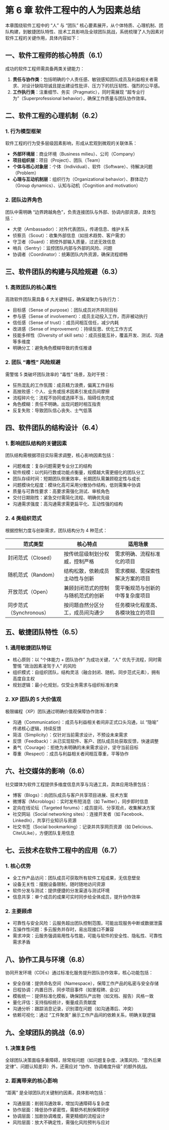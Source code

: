 # 第 6 章 软件工程中的人为因素总结

本章围绕软件工程中的 “人” 与 “团队” 核心要素展开，从个体特质、心理机制、团队构建，到敏捷团队特性、技术工具影响及全球团队挑战，系统梳理了人为因素对软件工程的关键作用，具体内容如下：

## 一、软件工程师的核心特质（6.1）

成功的软件工程师需具备两类关键能力：

1. **责任与协作类**：包括明确的个人责任感、敏锐感知团队成员及利益相关者需求、对设计缺陷坦诚且提出建设性批评、压力下的抗压韧性、强烈的公平感。
2. **工作执行类**：注重细节、务实（Pragmatic），同时需展现 “超专业行为”（Superprofessional behavior），确保工作质量与团队协作效率。

## 二、软件工程的心理机制（6.2）

### 1. 行为模型框架

软件工程的行为受多层级因素影响，形成从宏观到微观的关联体系：

  

- **外部环境层**：商业环境（Business milieu）、公司（Company）
- **项目组织层**：项目（Project）、团队（Team）
- **个体与核心对象层**：个体（Individual）、软件（Software）、待解决问题（Problem）
- **心理与互动机制层**：组织行为（Organizational behavior）、群体动力（Group dynamics）、认知与动机（Cognition and motivation）

### 2. 团队边界角色

团队中需明确 “边界跨越角色”，负责连接团队与外部、协调内部资源，具体包括：

- 大使（Ambassador）：对外代表团队，传递信息、维护关系
- 侦察员（Scout）：收集外部信息（如技术趋势、客户需求）
- 守卫者（Guard）：把控外部输入质量，过滤无效信息
- 哨兵（Sentry）：监控团队内部与外部的风险、问题
- 协调者（Coordinator）：统筹团队内外资源，确保流程顺畅

## 三、软件团队的构建与风险规避（6.3）

### 1. 高效团队的核心属性

高效软件团队需具备 6 大关键特征，确保凝聚力与执行力：

- 目标感（Sense of purpose）：团队成员对齐共同目标
- 参与感（Sense of involvement）：成员主动投入工作，而非被动执行
- 信任感（Sense of trust）：成员间相互信任，减少内耗
- 改进感（Sense of improvement）：持续反思、优化工作方式
- 技能多样性（Diversity of skill sets）：成员技能互补，覆盖开发、测试、沟通等多维度
- 明确分工：避免角色模糊导致的责任推诿

### 2. 团队 “毒性” 风险规避

需警惕 5 类破坏团队效率的 “毒性” 场景，及时干预：

- 狂热混乱的工作氛围：成员精力浪费，偏离工作目标
- 高挫败感：个人、业务或技术因素引发成员间摩擦
- 流程碎片化：流程不协同或选择不当，阻碍任务完成
- 角色模糊：责任不明确，出现问题时相互指责
- 反复失败：导致团队信心丧失、士气低落

## 四、软件团队的结构设计（6.4）

### 1. 影响团队结构的关键因素

团队结构需根据项目实际需求调整，核心影响因素包括：
- 问题难度：复杂问题需更专业分工的结构
- 软件规模：以代码行数或功能点衡量，规模越大需更细化的团队分工
- 团队存续时间：短期团队侧重效率，长期团队需兼顾稳定性与成长
- 问题模块化程度：模块化高可采用分散协作结构，低则需集中协调
- 质量与可靠性要求：高要求需强化测试、审核角色
- 交付日期刚性：紧急交付需简化流程、明确优先级
- 沟通需求强度：高沟通需求需更扁平化、互动性强的结构

### 2. 4 类组织范式

根据控制力度与创新需求，团队结构分为 4 种范式：

| 范式类型              | 核心特点              | 适用场景              |
| ----------------- | ----------------- | ----------------- |
| 封闭范式（Closed）      | 按传统层级制划分权威，控制严格   | 需求明确、流程标准化的项目     |
| 随机范式（Random）      | 结构松散，依赖成员主动性与创新   | 需求模糊、需探索性解决方案的项目  |
| 开放范式（Open）        | 兼顾封闭范式的控制与随机范式的创新 | 需平衡规范与创新的中等复杂度项目  |
| 同步范式（Synchronous） | 按问题自然分区分工，成员间沟通少  | 任务模块化程度高、各模块独立的项目 |

## 五、敏捷团队特性（6.5）

### 1. 通用敏捷团队特征

- 核心原则：以 “个体能力 + 团队协作” 为成功关键，“人” 优先于流程，同时需警惕 “政治因素凌驾于人” 的风险
- 组织模式：自组织团队，结构灵活（融合封闭、随机、同步范式元素），拥有高度自主权
- 规划逻辑：最小化规划，仅受业务需求与组织标准约束

### 2. XP 团队的 5 大价值观

极限编程（XP）团队通过明确价值观保障协作效率：
- 沟通（Communication）：成员与利益相关者间非正式口头沟通，以 “隐喻” 传递核心逻辑，持续反馈
- 简洁（Simplicity）：仅针对当前需求设计，不预设未来需求
- 反馈（Feedback）：从已实现软件、客户、团队成员处获取反馈，快速调整
- 勇气（Courage）：拒绝为未明确的未来需求设计，坚守当前目标
- 尊重（Respect）：成员与利益相关者间相互尊重，平等协作

## 六、社交媒体的影响（6.6）

社交媒体为软件工程提供多维度信息共享与沟通工具，具体应用场景包括：
- 博客（Blogs）：向团队成员与客户共享项目进展、技术方案
- 微博客（Microblogs）：实时发布短消息（如 Twitter），同步即时信息
- 定向在线论坛（Targeted forums）：成员提问、分享观点，收集解决方案
- 社交网站（Social networking sites）：连接开发者（如 Facebook、LinkedIn），共享行业知识与资源
- 社交书签（Social bookmarking）：记录并共享网页资源（如 Delicious、CiteULike），方便团队复用信息
## 七、云技术在软件工程中的应用（6.7）

### 1. 核心优势

- 全工作产品访问：团队成员可获取所有软件工程成果，无信息壁垒
- 设备无关性：摆脱设备限制，随时随地访问资源
- 软件分发与测试：提供便捷的分发渠道与测试环境
- 信息共享：单个成员的成果可实时同步给全体成员，提升协作效率

### 2. 主要顾虑

- 可靠性与安全风险：云服务超出团队控制范围，可能出现服务中断或数据泄露
- 互操作性问题：多云服务并存时，易出现接口不兼容
- 需求冲突：云服务强调易用性与性能，可能与软件的安全性、隐私性、可靠性需求矛盾

## 八、协作工具与环境（6.8）

协同开发环境（CDEs）通过标准化服务提升团队协作效率，核心功能包括：


- 安全存储：提供命名空间（Namespace），保障工作产品的私密与安全存储
- 日程协调：内置日历，同步项目事件（如里程碑、会议）
- 模板统一：提供标准化模板，确保团队产出物（如文档、报告）风格一致
- 量化评估：支持指标统计，衡量成员贡献度
- 沟通分析：跟踪消息记录，识别潜在问题（如沟通滞后、冲突）
- 依赖可视化：通过 “工件聚类” 展示工作产品间的依赖关系，明确关联逻辑

## 九、全球团队的挑战（6.9）

### 1. 决策复杂性

全球团队决策面临多重障碍，除常规问题（如问题复杂度、决策风险、“意外后果定律”、问题认知差异）外，还需应对 “协作、协调难度升级” 的额外挑战。

### 2. 距离带来的核心影响

“距离” 是全球团队的关键制约因素，具体影响包括：

  

- 沟通层面：削弱沟通效率，增加沟通障碍与复杂度
- 协作层面：降低协作紧密性，需额外机制保障同步
- 协调层面：加剧协调难度，需更精细的流程设计
- 风险层面：放大不确定性，需强化风险预判与应对